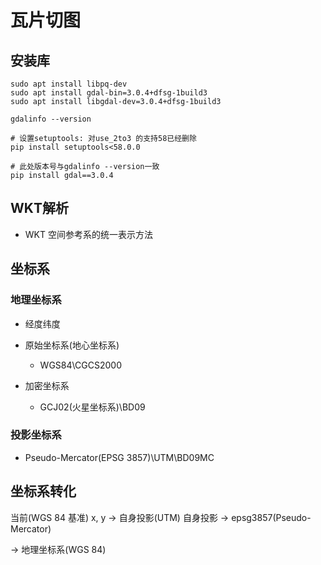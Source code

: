 # 瓦片切图

## 安装库
```
sudo apt install libpq-dev
sudo apt install gdal-bin=3.0.4+dfsg-1build3
sudo apt install libgdal-dev=3.0.4+dfsg-1build3

gdalinfo --version

# 设置setuptools: 对use_2to3 的支持58已经删除
pip install setuptools<58.0.0

# 此处版本号与gdalinfo --version一致
pip install gdal==3.0.4

```

## WKT解析
- WKT 空间参考系的统一表示方法

## 坐标系

### 地理坐标系
- 经度纬度
  
- 原始坐标系(地心坐标系)
  - WGS84\CGCS2000
- 加密坐标系
  - GCJ02(火星坐标系)\BD09

### 投影坐标系
- Pseudo-Mercator(EPSG 3857)\UTM\BD09MC


## 坐标系转化

当前(WGS 84 基准)
x, y -> 自身投影(UTM)
自身投影 -> epsg3857(Pseudo-Mercator)

-> 地理坐标系(WGS 84)